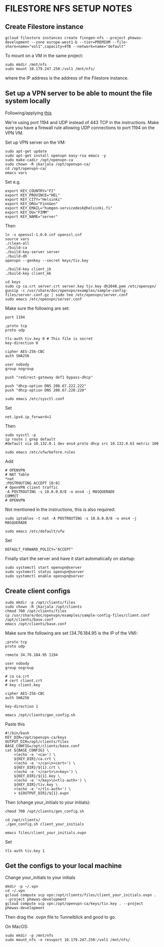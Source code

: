 # FILESTORE NFS SETUP NOTES

## Create Filestore instance

`gcloud filestore instances create finngen-nfs --project phewas-development --zone europe-west1-b --tier=PREMIUM --file-share=name="vol1",capacity=4TB --network=name="default"`

To mount on a VM in the same project:

```
sudo mkdir /mnt/nfs
sudo mount 10.179.247.250:/vol1 /mnt/nfs/
```

where the IP address is the address of the Filestore instance.

## Set up a VPN server to be able to mount the file system locally

Following/applying [this](https://medium.com/teendevs/setting-up-an-openvpn-server-on-google-compute-engine-9ff760d775d9)

We're using port 1194 and UDP instead of 443 TCP in the instructions. Make sure you have a firewall rule allowing UDP connections to port 1194 on the VPN VM.

Set up VPN server on the VM:

```
sudo apt-get update
sudo apt-get install openvpn easy-rsa emacs -y
sudo make-cadir /opt/openvpn-ca
sudo chown -R jkarjala /opt/openvpn-ca/
cd /opt/openvpn-ca/
emacs vars
```

Set e.g.

```
export KEY_COUNTRY="FI"
export KEY_PROVINCE="HEL"
export KEY_CITY="Helsinki"
export KEY_ORG="FinnGen"
export KEY_EMAIL="humgen-servicedesk@helsinki.fi"
export KEY_OU="FIMM"
export KEY_NAME="server"
```

Then

```
ln -s openssl-1.0.0.cnf openssl.cnf
source vars
./clean-all
./build-ca
./build-key-server server
./build-dh
openvpn --genkey --secret keys/tiv.key

./build-key client_jk
./build-key client_mk

cd keys
sudo cp ca.crt server.crt server.key tiv.key dh2048.pem /etc/openvpn/
gunzip -c /usr/share/doc/openvpn/examples/sample-config-files/server.conf.gz | sudo tee /etc/openvpn/server.conf
sudo emacs /etc/openvpn/server.conf
```

Make sure the following are set:

```
port 1194

;proto tcp
proto udp

tls-auth tiv.key 0 # This file is secret                                                                                                                                                                                                      
key-direction 0

cipher AES-256-CBC
auth SHA256

user nobody
group nogroup

push "redirect-gateway def1 bypass-dhcp"

push "dhcp-option DNS 208.67.222.222"
push "dhcp-option DNS 208.67.220.220"
```

```
sudo emacs /etc/sysctl.conf
```

Set

```
net.ipv4.ip_forward=1
```

Then

```
sudo sysctl -p
ip route | grep default
#default via 10.132.0.1 dev ens4 proto dhcp src 10.132.0.63 metric 100

sudo emacs /etc/ufw/before.rules
```

Add

```
# OPENVPN
# NAT Table
*nat
:POSTROUTING ACCEPT [0:0] 
# OpenVPN client traffic
-A POSTROUTING -s 10.8.0.0/8 -o ens4 -j MASQUERADE
COMMIT
# OPENVPN
```

Not mentioned in the instructions, this is also required:

```
sudo iptables -t nat -A POSTROUTING -s 10.8.0.0/8 -o ens4 -j MASQUERADE
```

```
sudo emacs /etc/default/ufw
```

Set

```
DEFAULT_FORWARD_POLICY="ACCEPT"
```

Finally start the server and have it start automatically on startup:

```
sudo systemctl start openvpn@server
sudo systemctl status openvpn@server
sudo systemctl enable openvpn@server
```

## Create client configs

```
sudo mkdir -p /opt/clients/files
sudo chown -R jkarjala /opt/clients
chmod 700 /opt/clients/files
cp /usr/share/doc/openvpn/examples/sample-config-files/client.conf /opt/clients/base.conf
emacs /opt/clients/base.conf
```

Make sure the following are set (34.76.184.95 is the IP of the VM):

```
;proto tcp
proto udp

remote 34.76.184.95 1194

user nobody
group nogroup

# ca ca.crt                                                                                                                                                                                                                                   
# cert client.crt                                                                                                                                                                                                                             
# key client.key                                                                                                                                                                                                                              

cipher AES-256-CBC
auth SHA256

key-direction 1
```

```
emacs /opt/clients/gen_config.sh
```

Paste this

```
#!/bin/bash                                                                                                                                                                                                                                   
KEY_DIR=/opt/openvpn-ca/keys
OUTPUT_DIR=/opt/clients/files
BASE_CONFIG=/opt/clients/base.conf
cat ${BASE_CONFIG} \
    <(echo -e '<ca>') \
    ${KEY_DIR}/ca.crt \
    <(echo -e '</ca>\n<cert>') \
    ${KEY_DIR}/${1}.crt \
    <(echo -e '</cert>\n<key>') \
    ${KEY_DIR}/${1}.key \
    <(echo -e '</key>\n<tls-auth>') \
    ${KEY_DIR}/tiv.key \
    <(echo -e '</tls-auth>') \
    > ${OUTPUT_DIR}/${1}.ovpn
```

Then (change your_initials to your initials):

```
chmod 700 /opt/clients/gen_config.sh

cd /opt/clients/
./gen_config.sh client_your_initials

emacs files/client_your_initials.ovpn
```

Set

```
tls-auth tiv.key 1
```

## Get the configs to your local machine

Change your_initials to your initials

```
mkdir -p ~/.vpn
cd ~/.vpn
gcloud compute scp vpn:/opt/clients/files/client_your_initials.ovpn . --project phewas-development
gcloud compute scp vpn:/opt/openvpn-ca/keys/tiv.key . --project phewas-development
```

Then drag the .ovpn file to Tunnelblick and good to go.

On MacOS:

```
sudo mkdir -p /mnt/nfs
sudo mount_nfs -o resvport 10.179.247.250:/vol1 /mnt/nfs/
```
